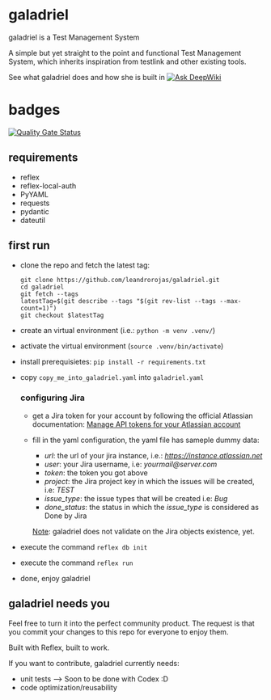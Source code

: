 # galadriel
galadriel is a Test Management System

A simple but yet straight to the point and functional Test Management System, which inherits inspiration from testlink and other existing tools.

See what galadriel does and how she is built in [![Ask DeepWiki](https://deepwiki.com/badge.svg)](https://deepwiki.com/leandrorojas/galadriel)

# badges
[![Quality Gate Status](https://sonarcloud.io/api/project_badges/measure?project=leandrorojas_galadriel&metric=alert_status)](https://sonarcloud.io/summary/new_code?id=leandrorojas_galadriel)

 ## requirements
* reflex
* reflex-local-auth
* PyYAML
* requests
* pydantic
* dateutil

## first run
* clone the repo and fetch the latest tag:
    ```
    git clone https://github.com/leandrorojas/galadriel.git
    cd galadriel
    git fetch --tags
    latestTag=$(git describe --tags "$(git rev-list --tags --max-count=1)")
    git checkout $latestTag
    ```
* create an virtual environment (i.e.: ```python -m venv .venv/```)
* activate the virtual environment (```source .venv/bin/activate```)
* install prerequisietes: ```pip install -r requirements.txt```
* copy ```copy_me_into_galadriel.yaml``` into ```galadriel.yaml```
    
    ### configuring Jira
    * get a Jira token for your account by following the official Atlassian documentation: [Manage API tokens for your Atlassian account](https://support.atlassian.com/atlassian-account/docs/manage-api-tokens-for-your-atlassian-account/)
    * fill in the yaml configuration, the yaml file has sameple dummy data:
        * _url_: the url of your jira instance, i.e.: _https://instance.atlassian.net_
        * _user_: your Jira username, i.e: _yourmail@server.com_
        * _token_: the token you got above
        * _project_: the Jira project key in which the issues will be created, i.e: _TEST_
        * _issue_type_: the issue types that will be created i.e: _Bug_
        * _done_status_: the status in which the _issue_type_ is considered as Done by Jira

        <u>Note</U>: galadriel does not validate on the Jira objects existence, yet.

* execute the command ```reflex db init```
* execute the command ```reflex run```
* done, enjoy galadriel

## galadriel needs you
Feel free to turn it into the perfect community product. The request is that you commit your changes to this repo for everyone to enjoy them.

Built with Reflex, built to work.

If you want to contribute, galadriel currently needs:
* unit tests --> Soon to be done with Codex :D
* code optimization/reusability

